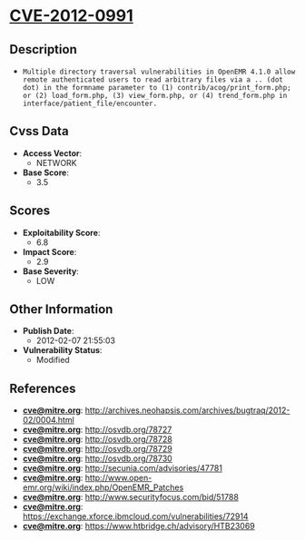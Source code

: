 
# [CVE-2012-0991](https://cve.mitre.org/cgi-bin/cvename.cgi?name=CVE-2012-0991)

## Description

- `Multiple directory traversal vulnerabilities in OpenEMR 4.1.0 allow remote authenticated users to read arbitrary files via a .. (dot dot) in the formname parameter to (1) contrib/acog/print_form.php; or (2) load_form.php, (3) view_form.php, or (4) trend_form.php in interface/patient_file/encounter.`

## Cvss Data

- **Access Vector**:
  - NETWORK
- **Base Score**:
  - 3.5

## Scores

- **Exploitability Score**:
  - 6.8
- **Impact Score**:
  - 2.9
- **Base Severity**:
  - LOW

## Other Information

- **Publish Date**:
  - 2012-02-07 21:55:03
- **Vulnerability Status**:
  - Modified

## References

- **cve@mitre.org**: http://archives.neohapsis.com/archives/bugtraq/2012-02/0004.html
- **cve@mitre.org**: http://osvdb.org/78727
- **cve@mitre.org**: http://osvdb.org/78728
- **cve@mitre.org**: http://osvdb.org/78729
- **cve@mitre.org**: http://osvdb.org/78730
- **cve@mitre.org**: http://secunia.com/advisories/47781
- **cve@mitre.org**: http://www.open-emr.org/wiki/index.php/OpenEMR_Patches
- **cve@mitre.org**: http://www.securityfocus.com/bid/51788
- **cve@mitre.org**: https://exchange.xforce.ibmcloud.com/vulnerabilities/72914
- **cve@mitre.org**: https://www.htbridge.ch/advisory/HTB23069

